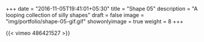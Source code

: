 +++
date = "2016-11-05T19:41:01+05:30"
title = "Shape 05"
description = "A looping collection of silly shapes"
draft = false
image = "img/portfolio/shape-05-gif.gif"
showonlyimage = true
weight = 8
+++

{{< vimeo 486421527 >}}